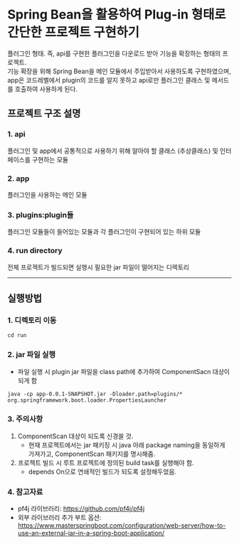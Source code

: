# Spring Bean을 활용하여 Plug-in 형태로 간단한 프로젝트 구현하기

플러그인 형태. 즉, api를 구현한 플러그인을 다운로드 받아 기능을 확장하는 형태의 프로젝트. <br>
기능 확장을 위해 Spring Bean을 메인 모듈에서 주입받아서 사용하도록 구현하였으며, app은 코드레벨에서 plugin의 코드를 알지 못하고 api로만 플러그인 클래스 및 메서드를 호출하여 사용하게 된다.

## 프로젝트 구조 설명
### 1. api
플러그인 및 app에서 공통적으로 사용하기 위해 알아야 할 클래스 (추상클래스) 및 인터페이스를 구현하는 모듈

### 2. app
플러그인을 사용하는 메인 모듈

### 3. plugins:plugin들
플러그인 모듈들이 들어있는 모듈과 각 플러그인이 구현되어 있는 하위 모듈

### 4. run directory
전체 프로젝트가 빌드되면 실행시 필요한 jar 파일이 떨어지는 디렉토리

---

## 실행방법
### 1. 디렉토리 이동 <br>
```
cd run
```
### 2. jar 파일 실행 <br>
- 파일 실행 시 plugin jar 파일을 class path에 추가하여 ComponentSacn 대상이 되게 함
```
java -cp app-0.0.1-SNAPSHOT.jar -Dloader.path=plugins/* org.springframework.boot.loader.PropertiesLauncher
```

### 3. 주의사항 <br>
1) ComponentScan 대상이 되도록 신경쓸 것.
   - 현재 프로젝트에서는 jar 패키징 시 java 아래 package naming을 동일하게 가져가고, ComponentScan 패키지를 명시해줌.
2) 프로젝트 빌드 시 루트 프로젝트에 정의된 build task를 실행해야 함.
   - depends On으로 연쇄적인 빌드가 되도록 설정해두었음.

### 4. 참고자료 <br>
- pf4j 라이브러리: https://github.com/pf4j/pf4j
- 외부 라이브러리 추가 부트 옵션: https://www.masterspringboot.com/configuration/web-server/how-to-use-an-external-jar-in-a-spring-boot-application/